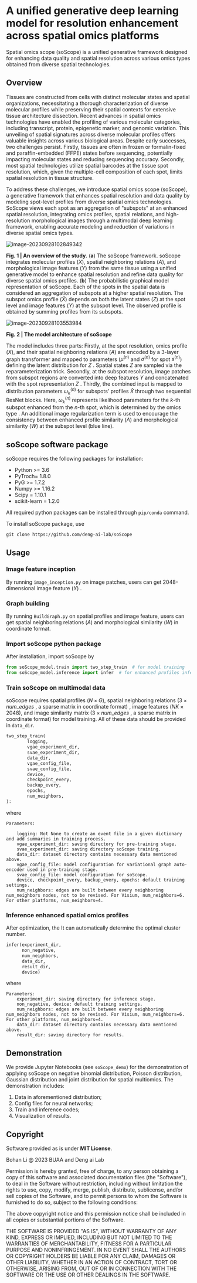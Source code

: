 # A unified generative deep learning model for resolution enhancement across spatial omics platforms 

Spatial omics scope (soScope) is a unified generative framework designed for enhancing data quality and spatial resolution across various omics types obtained from diverse spatial technologies.

## Overview

Tissues are constructed from cells with distinct molecular states and spatial organizations, necessitating a thorough characterization of diverse molecular profiles while preserving their spatial contexts for extensive tissue architecture dissection. Recent advances in spatial omics technologies have enabled the profiling of various molecular categories, including transcript, protein, epigenetic marker, and genomic variation. This unveiling of spatial signatures across diverse molecular profiles offers valuable insights across various biological areas. Despite early successes, two challenges persist. Firstly, tissues are often in frozen or formalin-fixed and paraffin-embedded (FFPE) states before sequencing, potentially impacting molecular states and reducing sequencing accuracy. Secondly, most spatial technologies utilize spatial barcodes at the tissue spot resolution, which, given the multiple-cell composition of each spot, limits spatial resolution in tissue structure.

 To address these challenges, we introduce spatial omics scope (soScope), a generative framework that enhances spatial resolution and data quality by modeling spot-level profiles from diverse spatial omics technologies. SoScope views each spot as an aggregation of "subspots" at an enhanced spatial resolution, integrating omics profiles, spatial relations, and high-resolution morphological images through a multimodal deep learning framework, enabling accurate modeling and reduction of variations in diverse spatial omics types.

<img src="overview.png" alt="image-20230928102849342"  />

**Fig. 1 | An overview of the study.**  (**a**) The soScope framework. soScope integrates molecular profiles ($X$), spatial neighboring relations ($A$), and morphological image features ($Y$) from the same tissue using a unified generative model to enhance spatial resolution and refine data quality for diverse spatial omics profiles. (**b**) The probabilistic graphical model representation of soScope. Each of the   spots in the spatial data is considered an aggregation of subspots at a higher spatial resolution. The subspot omics profile (${\hat X}$) depends on both the latent states ($Z$) at the spot level and image features ($Y$) at the subspot level. The observed profile is obtained by summing profiles from its subspots.

![image-20230928103553984](model.png)

**Fig. 2 | The model architecture of soScope**

The model includes three parts: Firstly, at the spot resolution, omics profile ($X$), and their spatial neighboring relations ($A$) are encoded by a 3-layer graph transformer and mapped to parameters (${\mu} ^{(n)}$ and ${\sigma} ^{(n)}$ for spot $s^{(n)}$) defining the latent distribution for $Z$ . Spatial states $Z$ are sampled via the reparameterization trick. Secondly, at the subspot resolution, image patches from subspot regions are converted into deep features $Y$ and concatenated with the spot representation $Z$ . Thirdly, the combined input is mapped to distribution parameters ${\omega}_k ^{(n)}$ for subspots’ profiles ${\hat X}$ through two sequential ResNet blocks. Here, ${\omega}_k ^{(n)}$ represents likelihood parameters for the  $k$-th subspot enhanced from the $n$-th spot, which is determined by the omics type . An additional image regularization term is used to encourage the consistency between enhanced profile similarity (${\Lambda}$) and morphological similarity ($W$) at the subspot level (blue line).

## soScope software package

soScope requires the following packages for installation:

- Python >= 3.6
- PyTroch= 1.8.0
- PyG >= 1.7.2
- Numpy >= 1.16.2
- Scipy = 1.10.1
- scikit-learn = 1.2.0

All required python packages can be installed through `pip/conda` command. 

To install soScope package, use

```terminal
git clone https://github.com/deng-ai-lab/soScope
```

## Usage

### Image feature inception

By running `image_inception.py` on image patches,  users can get 2048-dimensional image feature  ($Y$) .

### Graph building

By running `BuildGraph.py` on spatial profiles and image feature,  users can get spatial neighboring relations ($A$) and morphological similarity ($W$) in coordinate format.

### Import soScope python package

After installation, import soScope by

```python
from soScope_model.train import two_step_train  # for model training
from soScope_model.inference import infer  # for enhanced profiles inference
```

### Train soScope on multimodal data

soScope requires spatial profiles ($N\times G$),  spatial neighboring relations ($3\times num\_edges$ , a sparse matrix in coordinate format) ,  image features ($NK\times 2048$), and image similarity matrix ($3\times num\_edges$ , a sparse matrix in coordinate format) for model training. All of these data should be provided in  `data_dir`.

```python
two_step_train(
        logging,
        vgae_experiment_dir,
        svae_experiment_dir,
        data_dir,
        vgae_config_file,
        svae_config_file,
        device,
        checkpoint_every,
        backup_every,
        epochs,
        num_neighbors,
):
```

where 

```
Parameters:

	logging: Not None to create an event file in a given dictionary and add summaries in training process.
	vgae_experiment_dir: saving directory for pre-training stage.
	svae_experiment_dir: saving directory soScope training.
	data_dir: dataset directory contains necessary data mentioned above.
	vgae_config_file: model configuration for variational graph auto-encoder used in pre-training stage.
	svae_config_file: model configuration for soScope.
	device, checkpoint_every, backup_every, epochs: default training settings.
	num_neighbors: edges are built between every neighboring num_neighbors nodes, not to be revised. For Visium, num_neighbors=6. For other platforms, num_neighbors=4.
```

### Inference enhanced spatial omics profiles

After optimization,  the It can automatically determine the optimal cluster number. 

```python
infer(experiment_dir,
      non_negative,
      num_neighbors,
      data_dir,
      result_dir,
      device)
```

where

```
Parameters:
	experiment_dir: saving directory for inference stage.
	non_negative, device: default training settings.
	num_neighbors: edges are built between every neighboring num_neighbors nodes, not to be revised. For Visium, num_neighbors=6. For other platforms, num_neighbors=4.
	data_dir: dataset directory contains necessary data mentioned above.
	result_dir: saving directory for results.
```

## Demonstration

We provide Jupyter Notebooks (see `soScope_demo`) for the demonstration of applying soScope on negative binomial distribution, Poisson distribution, Gaussian distribution and joint distribution for spatial multiomics. The demonstration includes:

1. Data in aforementioned distribution;
2. Config files for neural networks;
3. Train and inference codes;
4. Visualization of results.

## Copyright

Software provided as is under **MIT License**.

Bohan Li @ 2023 BUAA and Deng ai Lab

Permission is hereby granted, free of charge, to any person obtaining a copy of this software and associated documentation files (the "Software"), to deal in the Software without restriction, including without limitation the rights to use, copy, modify, merge, publish, distribute, sublicense, and/or sell copies of the Software, and to permit persons to whom the Software is furnished to do so, subject to the following conditions:

The above copyright notice and this permission notice shall be included in all copies or substantial portions of the Software.

THE SOFTWARE IS PROVIDED "AS IS", WITHOUT WARRANTY OF ANY KIND, EXPRESS OR IMPLIED, INCLUDING BUT NOT LIMITED TO THE WARRANTIES OF MERCHANTABILITY, FITNESS FOR A PARTICULAR PURPOSE AND NONINFRINGEMENT. IN NO EVENT SHALL THE AUTHORS OR COPYRIGHT HOLDERS BE LIABLE FOR ANY CLAIM, DAMAGES OR OTHER LIABILITY, WHETHER IN AN ACTION OF CONTRACT, TORT OR OTHERWISE, ARISING FROM, OUT OF OR IN CONNECTION WITH THE SOFTWARE OR THE USE OR OTHER DEALINGS IN THE SOFTWARE.
